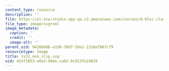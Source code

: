 ```yaml
---
content_type: resource
description: ''
file: https://ol-ocw-studio-app-qa.s3.amazonaws.com/courses/8-01sc-classical-mechanics-fall-2016/415f1853e6e396deca828c013fe19829_ls31_non_slip.svg
file_type: image/svg+xml
image_metadata:
  caption: ''
  credit: ''
  image-alt: ''
parent_uid: 9426040b-a330-30d7-59a1-1326ef067c79
resourcetype: Image
title: ls31_non_slip.svg
uid: 415f1853-e6e3-96de-ca82-8c013fe19829
---
```

